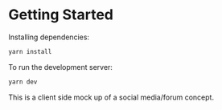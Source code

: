# Getting Started

Installing dependencies:
```bash
yarn install
```

To run the development server:

```bash
yarn dev
```

This is a client side mock up of a social media/forum concept.
